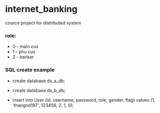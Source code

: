 # internet_banking
cource project for distributed system
### role:
* 0 - main cus
* 1 - phu cus
* 2 - banker

### SQL create example



* create database ds\_a\_db;

* create database ds\_b\_db;

* insert into User (id, username, password, role, gender, flag) values (1, 'thangnd197', 123456, 2, 1, 0);